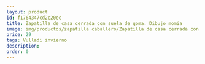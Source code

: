 ```yaml
---
layout: product
id: f1764347cd2c20ec
title: Zapatilla de casa cerrada con suela de goma. Dibujo momia
image: img/productos/zapatilla caballero/Zapatilla de casa cerrada con suela de goma. Dibujo momia=29=Vulladi invierno.webp
price: 29
tags: Vulladi invierno
description: 
order: 0
---
```

